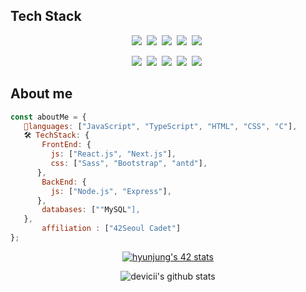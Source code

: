 

## Tech Stack

<p align="center">
  <img src="https://img.shields.io/badge/Java-007396?style=flat-square&logo=Java&logoColor=white"/></a>&nbsp 
  <img src="https://img.shields.io/badge/HTML-E34F26?style=flat-square&logo=html5&logoColor=white"/>&nbsp
  <img src="https://img.shields.io/badge/css-1572B6?style=flat-square&logo=css3&logoColor=white"/></a>&nbsp
  <img src="https://img.shields.io/badge/Javascript-ffb13b?style=flat-square&logo=javascript&logoColor=white"/></a>&nbsp 
  <img src="https://img.shields.io/badge/React-61DAFB?style=flat-square&logo=react&logoColor=white"/>&nbsp
     
</p>

<p align="center">
 <img src="https://img.shields.io/badge/TypeScript-007ACC?style=for-the-badge&logo=typescript&logoColor=white"/>&nbsp
 <img src="https://img.shields.io/badge/Vue.js-35495E?style=for-the-badge&logo=vue.js&logoColor=4FC08D"/>&nbsp
 <img src="https://img.shields.io/badge/styled--components-DB7093?style=for-the-badge&logo=styled-components&logoColor=white"/>&nbsp
 <img src="https://img.shields.io/badge/Redux-593D88?style=for-the-badge&logo=redux&logoColor=white"/>&nbsp
 <img src="https://img.shields.io/badge/Netlify-00C7B7?style=for-the-badge&logo=netlify&logoColor=white"/>&nbsp
    
</p>

## About me

```javascript
const aboutMe = {
   👨languages: ["JavaScript", "TypeScript", "HTML", "CSS", "C"],
   🛠 TechStack: {
       FrontEnd: {
         js: ["React.js", "Next.js"],
         css: ["Sass", "Bootstrap", "antd"],
      },
       BackEnd: {
         js: ["Node.js", "Express"],
      },
       databases: [""MySQL"],
   },
	   affiliation : ["42Seoul Cadet"]
};
```

<div align="center">
  
[![hyunjung's 42 stats](https://badge42.herokuapp.com/api/stats/hyunjung)](https://github.com/hyunjung/badge42)

![devicii's github stats](https://github-readme-stats.vercel.app/api?username=asroq1&show_icons=true&theme=gruvbox)

</div>
